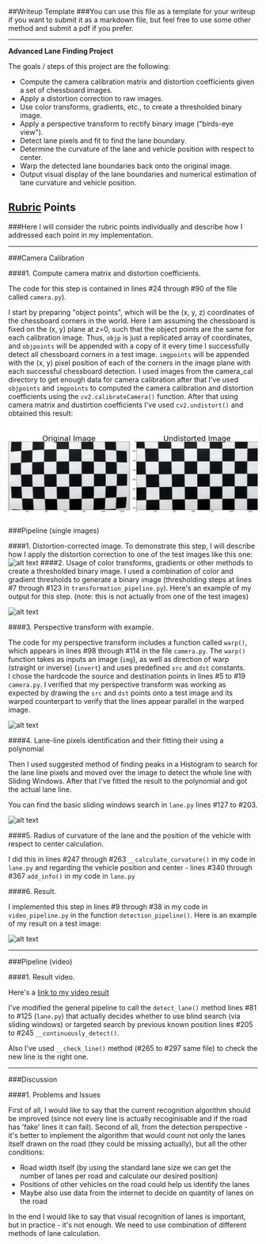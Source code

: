 ##Writeup Template
###You can use this file as a template for your writeup if you want to submit it as a markdown file, but feel free to use some other method and submit a pdf if you prefer.

---

**Advanced Lane Finding Project**

The goals / steps of this project are the following:

* Compute the camera calibration matrix and distortion coefficients given a set of chessboard images.
* Apply a distortion correction to raw images.
* Use color transforms, gradients, etc., to create a thresholded binary image.
* Apply a perspective transform to rectify binary image ("birds-eye view").
* Detect lane pixels and fit to find the lane boundary.
* Determine the curvature of the lane and vehicle position with respect to center.
* Warp the detected lane boundaries back onto the original image.
* Output visual display of the lane boundaries and numerical estimation of lane curvature and vehicle position.

[//]: # (Image References)

[image1]: ./output_images/1_undistorting.png "Undistorted"
[image2]: ./output_images/2.2_undistorting_test2.jpg "Road Transformed"
[image3]: ./output_images/3.1_transformed_test.jpg "Binary Example"
[image4]: ./output_images/4.4_transformed_test5.jpg "Warp Example"
[image5]: ./output_images/5.4_draw_lanes.jpg "Fit Visual"
[image6]: ./output_images/9_fully_masked.jpg "Output"
[video1]: ./project_video_annotated.mp4 "Video"

## [Rubric](https://review.udacity.com/#!/rubrics/571/view) Points
###Here I will consider the rubric points individually and describe how I addressed each point in my implementation.  

---
###Camera Calibration

####1. Compute camera matrix and distortion coefficients.

The code for this step is contained in lines #24 through #90 of the file called `camera.py`).  

I start by preparing "object points", which will be the (x, y, z) coordinates of the chessboard corners in the world. Here I am assuming the chessboard is fixed on the (x, y) plane at z=0, such that the object points are the same for each calibration image.  Thus, `objp` is just a replicated array of coordinates, and `objpoints` will be appended with a copy of it every time I successfully detect all chessboard corners in a test image.  `imgpoints` will be appended with the (x, y) pixel position of each of the corners in the image plane with each successful chessboard detection.
I used images from the camera_cal directory to get enough data for camera calibration after that I've used `objpoints` and `imgpoints` to computed the camera calibration and distortion coefficients using the `cv2.calibrateCamera()` function.
After that using camera matrix and dustirtion coefficients I've used `cv2.undistort()` and obtained this result: 

![alt text][image1]

###Pipeline (single images)

####1. Distortion-corrected image.
To demonstrate this step, I will describe how I apply the distortion correction to one of the test images like this one:
![alt text][image2]
####2. Usage of color transforms, gradients or other methods to create a thresholded binary image.
I used a combination of color and gradient thresholds to generate a binary image (thresholding steps at lines #7 through #123 in `transformation_pipeline.py`).  Here's an example of my output for this step.  (note: this is not actually from one of the test images)

![alt text][image3]

####3. Perspective transform with example.

The code for my perspective transform includes a function called `warp()`, which appears in lines #98 through #114 in the file `camera.py`.  The `warp()` function takes as inputs an image (`img`), as well as direction of warp (straight or inverse) (`invert`) and uses predefined `src` and `dst` constants.  
I chose the hardcode the source and destination points in lines #5 to #19 `camera.py`.
I verified that my perspective transform was working as expected by drawing the `src` and `dst` points onto a test image and its warped counterpart to verify that the lines appear parallel in the warped image.

![alt text][image4]

####4. Lane-line pixels identification and their fitting their using a polynomial

Then I used suggested method of finding peaks in a Histogram to search for the lane line pixels and moved over the image to detect the whole line with Sliding Windows. After that I've fitted the result to the polynomial and got the actual lane line.

You can find the basic sliding windows search in `lane.py` lines #127 to #203.

![alt text][image5]

####5. Radius of curvature of the lane and the position of the vehicle with respect to center calculation.

I did this in lines #247 through #263 `__calculate_curvature()` in my code in `lane.py` and regarding the vehicle position and center - lines #340 through #367 `add_info()` in my code in `lane.py`

####6. Result.

I implemented this step in lines #9 through #38 in my code in `video_pipeline.py` in the function `detection_pipeline()`.  Here is an example of my result on a test image:

![alt text][image6]

---

###Pipeline (video)

####1. Result video.

Here's a [link to my video result](./project_video_annotated.mp4)

I've modified the general pipeline to call the `detect_lane()` method lines #81 to #125 (`lane.py`) that actually decides whether to use blind search (via sliding windows) or targeted search by previous known position lines #205 to #245 `__continuously_detect()`.

Also I've used `__check_line()` method (#265 to #297 same file) to check the new line is the right one.


---

###Discussion

####1. Problems and Issues

First of all, I would like to say that the current recognition algorithm should be improved (since not every line is actually recoginisable and if the road has 'fake' lines it can fail).
Second of all, from the detection perspective - it's better to implement the algorithm that would count not only the lanes itself drawn on the road (they could be missing actually), but all the other conditions:
- Road width itself (by using the standard lane size we can get the number of lanes per road and calculate our desired position)
- Positions of other vehicles on the road could help us identify the lanes
- Maybe also use data from the internet to decide on quantity of lanes on the road

In the end I would like to say that visual recognition of lanes is important, but in practice - it's not enough. We need to use combination of different methods of lane calculation.

